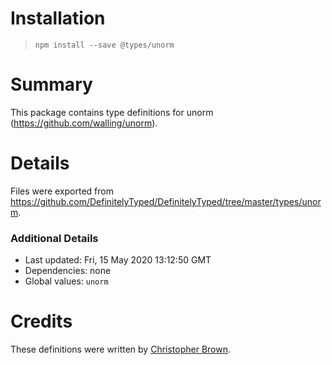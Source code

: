 # Installation
> `npm install --save @types/unorm`

# Summary
This package contains type definitions for unorm (https://github.com/walling/unorm).

# Details
Files were exported from https://github.com/DefinitelyTyped/DefinitelyTyped/tree/master/types/unorm.

### Additional Details
 * Last updated: Fri, 15 May 2020 13:12:50 GMT
 * Dependencies: none
 * Global values: `unorm`

# Credits
These definitions were written by [Christopher Brown](https://github.com/chbrown).
